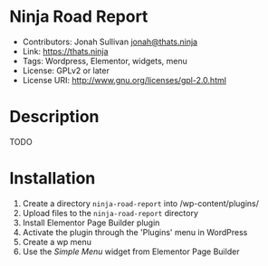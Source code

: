 # Ninja Road Report
* Contributors: Jonah Sullivan <jonah@thats.ninja>
* Link: https://thats.ninja
* Tags: Wordpress, Elementor, widgets, menu
* License: GPLv2 or later
* License URI: http://www.gnu.org/licenses/gpl-2.0.html

# Description
TODO

# Installation
1. Create a directory `ninja-road-report` into /wp-content/plugins/
2. Upload files to the `ninja-road-report` directory
3. Install Elementor Page Builder plugin
4. Activate the plugin through the 'Plugins' menu in WordPress
5. Create a wp menu
6. Use the *Simple Menu* widget from Elementor Page Builder

